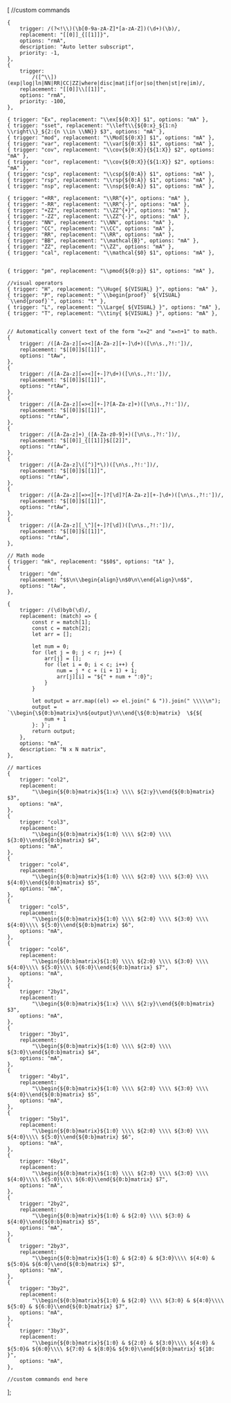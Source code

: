 [
    //custom commands

    {
        trigger: /(?<!\\)(\b[0-9a-zA-Z]*[a-zA-Z])(\d+)(\b)/,
        replacement: "[[0]]_{[[1]]}",
        options: "rmA",
        description: "Auto letter subscript",
        priority: -1,
    },
    {
        trigger:
            /([^\\])(exp|log|ln|NN|RR|CC|ZZ|where|disc|mat|if|or|so|then|st|re|im)/,
        replacement: "[[0]]\\[[1]]",
        options: "rmA",
        priority: -100,
    },

    { trigger: "Ex", replacement: "\\ex[${0:X}] $1", options: "mA" },
    { trigger: "sset", replacement: "\\left\\{${0:x}_${1:n} \\right\\}_${2:{n \\in \\NN}} $3", options: "mA" },
    { trigger: "mod", replacement: "\\Mod[${0:X}] $1", options: "mA" },
    { trigger: "var", replacement: "\\var[${0:X}] $1", options: "mA" },
    { trigger: "cov", replacement: "\\cov{${0:X}}{${1:X}} $2", options: "mA" },
    { trigger: "cor", replacement: "\\cov{${0:X}}{${1:X}} $2", options: "mA" },
    { trigger: "csp", replacement: "\\csp{${0:A}} $1", options: "mA" },
    { trigger: "rsp", replacement: "\\rsp{${0:A}} $1", options: "mA" },
    { trigger: "nsp", replacement: "\\nsp{${0:A}} $1", options: "mA" },

    { trigger: "+RR", replacement: "\\RR^{+}", options: "mA" },
    { trigger: "-RR", replacement: "\\RR^{-}", options: "mA" },
    { trigger: "+ZZ", replacement: "\\ZZ^{+}", options: "mA" },
    { trigger: "-ZZ", replacement: "\\ZZ^{-}", options: "mA" },
    { trigger: "NN", replacement: "\\NN", options: "mA" },
    { trigger: "CC", replacement: "\\CC", options: "mA" },
    { trigger: "RR", replacement: "\\RR", options: "mA" },
    { trigger: "BB", replacement: "\\mathcal{B}", options: "mA" },
    { trigger: "ZZ", replacement: "\\ZZ", options: "mA" },
    { trigger: "cal", replacement: "\\mathcal{$0} $1", options: "mA" },
		

    { trigger: "pm", replacement: "\\pmod{${0:p}} $1", options: "mA" },

    //visual operators
    { trigger: "H", replacement: "\\Huge{ ${VISUAL} }", options: "mA" },
    { trigger: "P", replacement: "`\\begin{proof}` ${VISUAL} `\\end{proof}`", options: "t" },
    { trigger: "L", replacement: "\\Large{ ${VISUAL} }", options: "mA" },
    { trigger: "T", replacement: "\\tiny{ ${VISUAL} }", options: "mA" },


    // Automatically convert text of the form "x=2" and "x=n+1" to math.
    {
        trigger: /([A-Za-z][=><][A-Za-z][+-]\d+)([\n\s.,?!:'])/,
        replacement: "$[[0]]$[[1]]",
        options: "tAw",
    },
    {
        trigger: /([A-Za-z][=><][+-]?\d+)([\n\s.,?!:'])/,
        replacement: "$[[0]]$[[1]]",
        options: "rtAw",
    },
    {
        trigger: /([A-Za-z][=><][+-]?[A-Za-z]+)([\n\s.,?!:'])/,
        replacement: "$[[0]]$[[1]]",
        options: "rtAw",
    },
    {
        trigger: /([A-Za-z]+)_([A-Za-z0-9]+)([\n\s.,?!:'])/,
        replacement: "$[[0]]_{[[1]]}$[[2]]",
        options: "rtAw",
    },
    {
        trigger: /([A-Za-z]\([^)]*\))([\n\s.,?!:'])/,
        replacement: "$[[0]]$[[1]]",
        options: "rtAw",
    },
    {
        trigger: /([A-Za-z][=><][+-]?[\d]?[A-Za-z][+-]\d+)([\n\s.,?!:'])/,
        replacement: "$[[0]]$[[1]]",
        options: "rtAw",
    },
    {
        trigger: /([A-Za-z][_\^][+-]?[\d])([\n\s.,?!:'])/,
        replacement: "$[[0]]$[[1]]",
        options: "rtAw",
    },

    // Math mode
    { trigger: "mk", replacement: "$$0$", options: "tA" },
    {
        trigger: "dm",
        replacement: "$$\n\\begin{align}\n$0\n\\end{align}\n$$",
        options: "tAw",
    },

    {
        trigger: /(\d)byb(\d)/,
        replacement: (match) => {
            const r = match[1];
            const c = match[2];
            let arr = [];

            let num = 0;
            for (let j = 0; j < r; j++) {
                arr[j] = [];
                for (let i = 0; i < c; i++) {
                    num = j * c + (i + 1) + 1;
                    arr[j][i] = "${" + num + ":0}";
                }
            }

            let output = arr.map((el) => el.join(" & ")).join(" \\\\\n");
            output = `\\begin{\${0:b}matrix}\n${output}\n\\end{\${0:b}matrix}  \${${
                num + 1
            }: }`;
            return output;
        },
        options: "mA",
        description: "N x N matrix",
    },

    // martices
    {
        trigger: "col2",
        replacement:
            "\\begin{${0:b}matrix}${1:x} \\\\ ${2:y}\\end{${0:b}matrix} $3",
        options: "mA",
    },
    {
        trigger: "col3",
        replacement:
            "\\begin{${0:b}matrix}${1:0} \\\\ ${2:0} \\\\ ${3:0}\\end{${0:b}matrix} $4",
        options: "mA",
    },
    {
        trigger: "col4",
        replacement:
            "\\begin{${0:b}matrix}${1:0} \\\\ ${2:0} \\\\ ${3:0} \\\\ ${4:0}\\end{${0:b}matrix} $5",
        options: "mA",
    },
    {
        trigger: "col5",
        replacement:
            "\\begin{${0:b}matrix}${1:0} \\\\ ${2:0} \\\\ ${3:0} \\\\ ${4:0}\\\\ ${5:0}\\end{${0:b}matrix} $6",
        options: "mA",
    },
    {
        trigger: "col6",
        replacement:
            "\\begin{${0:b}matrix}${1:0} \\\\ ${2:0} \\\\ ${3:0} \\\\ ${4:0}\\\\ ${5:0}\\\\ ${6:0}\\end{${0:b}matrix} $7",
        options: "mA",
    },
    {
        trigger: "2by1",
        replacement:
            "\\begin{${0:b}matrix}${1:x} \\\\ ${2:y}\\end{${0:b}matrix} $3",
        options: "mA",
    },
    {
        trigger: "3by1",
        replacement:
            "\\begin{${0:b}matrix}${1:0} \\\\ ${2:0} \\\\ ${3:0}\\end{${0:b}matrix} $4",
        options: "mA",
    },
    {
        trigger: "4by1",
        replacement:
            "\\begin{${0:b}matrix}${1:0} \\\\ ${2:0} \\\\ ${3:0} \\\\ ${4:0}\\end{${0:b}matrix} $5",
        options: "mA",
    },
    {
        trigger: "5by1",
        replacement:
            "\\begin{${0:b}matrix}${1:0} \\\\ ${2:0} \\\\ ${3:0} \\\\ ${4:0}\\\\ ${5:0}\\end{${0:b}matrix} $6",
        options: "mA",
    },
    {
        trigger: "6by1",
        replacement:
            "\\begin{${0:b}matrix}${1:0} \\\\ ${2:0} \\\\ ${3:0} \\\\ ${4:0}\\\\ ${5:0}\\\\ ${6:0}\\end{${0:b}matrix} $7",
        options: "mA",
    },
    {
        trigger: "2by2",
        replacement:
            "\\begin{${0:b}matrix}${1:0} & ${2:0} \\\\ ${3:0} & ${4:0}\\end{${0:b}matrix} $5",
        options: "mA",
    },
    {
        trigger: "2by3",
        replacement:
            "\\begin{${0:b}matrix}${1:0} & ${2:0} & ${3:0}\\\\ ${4:0} & ${5:0}& ${6:0}\\end{${0:b}matrix} $7",
        options: "mA",
    },
    {
        trigger: "3by2",
        replacement:
            "\\begin{${0:b}matrix}${1:0} & ${2:0} \\\\ ${3:0} & ${4:0}\\\\ ${5:0} & ${6:0}\\end{${0:b}matrix} $7",
        options: "mA",
    },
    {
        trigger: "3by3",
        replacement:
            "\\begin{${0:b}matrix}${1:0} & ${2:0} & ${3:0}\\\\ ${4:0} & ${5:0}& ${6:0}\\\\ ${7:0} & ${8:0}& ${9:0}\\end{${0:b}matrix} ${10: }",
        options: "mA",
    },

    //custom commands end here
];

